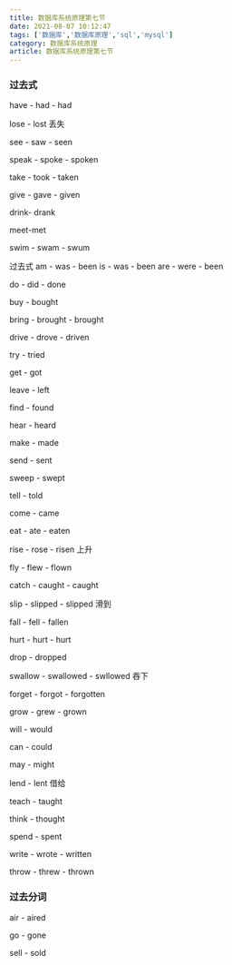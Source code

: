 ```yaml
---
title: 数据库系统原理第七节
date: 2021-08-07 10:12:47
tags: ['数据库','数据库原理','sql','mysql']
category: 数据库系统原理
article: 数据库系统原理第七节
---
```


### 过去式

have - had - had

lose - lost 丢失

see -  saw - seen

speak - spoke - spoken

take - took - taken

give - gave - given

drink- drank

meet-met

swim - swam - swum

过去式
am - was - been
is - was - been
are - were - been

do - did - done

buy - bought

bring - brought - brought

drive - drove - driven

try - tried

get - got

leave - left

find - found

hear - heard

make - made

send - sent

sweep - swept

tell - told

come - came

eat - ate - eaten

rise - rose - risen 上升

fly - flew - flown

catch - caught - caught

slip - slipped - slipped 滑到

fall - fell - fallen

hurt - hurt - hurt

drop - dropped

swallow - swallowed - swllowed 吞下

forget - forgot - forgotten

grow - grew - grown

will - would

can - could

may - might

lend - lent 借给

teach - taught 

think - thought

spend - spent

write - wrote - written

throw - threw - thrown

### 过去分词

air - aired

go - gone

sell - sold